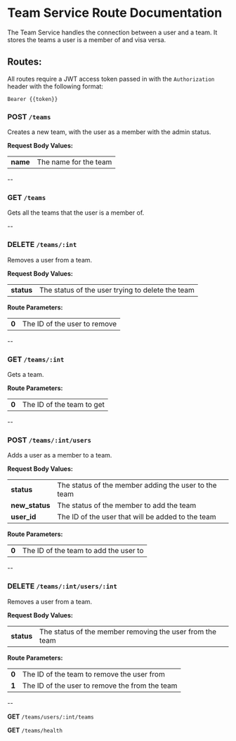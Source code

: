 # Team Service Route Documentation

The Team Service handles the connection between a user and a team. It stores the teams a user is a member of and visa versa.

## Routes:

All routes require a JWT access token passed in with the `Authorization` header with the following format:

    Bearer {{token}}
   

### POST `/teams`

Creates a new team, with the user as a member with the admin status.

**Request Body Values:**

|     |     |
| --- | --- |
| **name** | The name for the team |

--

### GET `/teams`

Gets all the teams that the user is a member of.

--

### DELETE `/teams/:int`

Removes a user from a team.

**Request Body Values:**

|     |     |
| --- | --- |
| **status** | The status of the user trying to delete the team |

**Route Parameters:**

|     |     |
| --- | --- |
| **0** | The ID of the user to remove |

--

### GET `/teams/:int`

Gets a team.

**Route Parameters:**

|     |     |
| --- | --- |
| **0** | The ID of the team to get |

--

### POST `/teams/:int/users`

Adds a user as a member to a team.

**Request Body Values:**

|     |     |
| --- | --- |
| **status** | The status of the member adding the user to the team |
| **new_status** | The status of the member to add the team |
| **user_id** | The ID of the user that will be added to the team |

**Route Parameters:**

|     |     |
| --- | --- |
| **0** | The ID of the team to add the user to |

--

### DELETE `/teams/:int/users/:int`

Removes a user from a team.

**Request Body Values:**

|     |     |
| --- | --- |
| **status** | The status of the member removing the user from the team |

**Route Parameters:**

|     |     |
| --- | --- |
| **0** | The ID of the team to remove the user from |
| **1** | The ID of the user to remove the from the team |

--

**GET** `/teams/users/:int/teams`

**GET** `/teams/health`